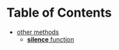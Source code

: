 [//]: # (generated using SlashBack 0.2.0)

# Table of Contents  
  
*  [other methods](other.md)  
    *  [**silence** function ](other.md#silence-function)  
  
